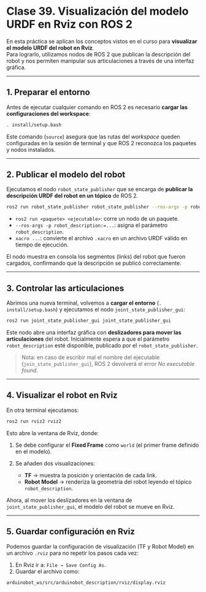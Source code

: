 
# Clase 39. Visualización del modelo URDF en Rviz con ROS 2

En esta práctica se aplican los conceptos vistos en el curso para **visualizar el modelo URDF del robot en Rviz**.  
Para lograrlo, utilizamos nodos de ROS 2 que publican la descripción del robot y nos permiten manipular sus articulaciones a través de una interfaz gráfica.

---

## 1. Preparar el entorno
Antes de ejecutar cualquier comando en ROS 2 es necesario **cargar las configuraciones del workspace**:

```bash
. install/setup.bash
```

Este comando (`source`) asegura que las rutas del *workspace* queden configuradas en la sesión de terminal y que ROS 2 reconozca los paquetes y nodos instalados.

---

## 2. Publicar el modelo del robot

Ejecutamos el nodo `robot_state_publisher` que se encarga de **publicar la descripción URDF del robot en un tópico** de ROS 2.

```bash
ros2 run robot_state_publisher robot_state_publisher --ros-args -p robot_description:="$(xacro ~/Documents/RoboticsAndROS2-LearnByDoingManipulators/arduinobot_ws/src/arduinobot_description/urdf/arduinobot.urdf.xacro)"
```

* `ros2 run <paquete> <ejecutable>`: corre un nodo de un paquete.
* `--ros-args -p robot_description:=...`: asigna el parámetro `robot_description`.
* `xacro ...`: convierte el archivo `.xacro` en un archivo URDF válido en tiempo de ejecución.

El nodo muestra en consola los segmentos (links) del robot que fueron cargados, confirmando que la descripción se publicó correctamente.

---

## 3. Controlar las articulaciones

Abrimos una nueva terminal, volvemos a **cargar el entorno** (`. install/setup.bash`) y ejecutamos el nodo `joint_state_publisher_gui`:

```bash
ros2 run joint_state_publisher_gui joint_state_publisher_gui
```

Este nodo abre una interfaz gráfica con **deslizadores para mover las articulaciones** del robot.
Inicialmente espera a que el parámetro `robot_description` esté disponible, publicado por el `robot_state_publisher`.

> Nota: en caso de escribir mal el nombre del ejecutable (`join_state_publisher_gui`), ROS 2 devolverá el error *No executable found*.

---

## 4. Visualizar el robot en Rviz

En otra terminal ejecutamos:

```bash
ros2 run rviz2 rviz2
```

Esto abre la ventana de Rviz, donde:

1. Se debe configurar el **Fixed Frame** como `world` (el primer frame definido en el modelo).
2. Se añaden dos visualizaciones:

   * **TF** → muestra la posición y orientación de cada link.
   * **Robot Model** → renderiza la geometría del robot leyendo el tópico `robot_description`.

Ahora, al mover los deslizadores en la ventana de `joint_state_publisher_gui`, el modelo del robot se mueve en Rviz.

---

## 5. Guardar configuración en Rviz

Podemos guardar la configuración de visualización (TF y Robot Model) en un archivo `.rviz` para no repetir los pasos cada vez:

1. En Rviz ir a: `File → Save Config As`.
2. Guardar el archivo como:

```
arduinobot_ws/src/arduinobot_description/rviz/display.rviz
```